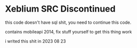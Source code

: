 # Xeblium SRC Discontinued
<p>this code doesn't have sql shit, you need to continue this code.</p>
<p>contains mobileapi 2014, fix stuff yourself to get this thing work</p>
<p>i writed this shit in 2023 08 23</p>
